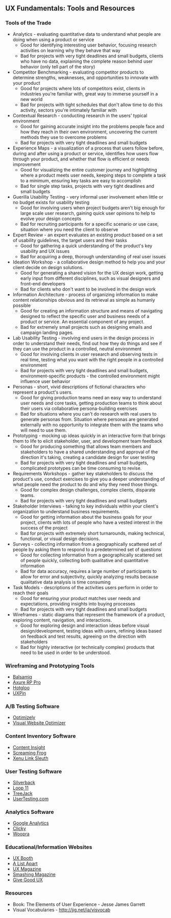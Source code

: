 UX Fundamentals: Tools and Resources
---

### Tools of the Trade
- Analytics - evaluating quantitative data to understand what people are doing when using a product or service
  - Good for identifying interesting user behavior, focusing research activities on learning why they behave that way
  - Bad for projects with very tight deadlines and small budgets, clients who have no data, explaining the complete reason behind user behavior (only tell part of the story)
- Competitor Benchmarking - evaluating competitor products to determine strengths, weaknesses, and opportunities to innovate with your product
  - Good for projects where lots of competitors exist, clients in industries you're familiar with, great way to immerse yourself in a new world
  - Bad for projects with tight schedules that don't allow time to do this activity, sectors you're intimately familiar with
- Contextual Research - conducting research in the users' typical environment
  - Good for gaining accurate insight into the problems people face and how they reach in their own environment, uncovering the current methods they use to overcome problems
  - Bad for projects with very tight deadlines and small budgets
- Experience Maps - a visualization of a process that users follow before, during and after using a product or service, identifies how users flow through your product, and whether that flow is efficient or needs improvement
  - Good for visualizing the entire customer journey and highlighting where a product meets user needs, keeping steps to complete a task to a minimum, ensuring key tasks are easy to accomplish
  - Bad for single step tasks, projects with very tight deadlines and small budgets
- Guerilla Usability Testing - very informal user involvement when little or no budget exists for usability testing
  - Good for involving users when project budgets aren't big enough for large scale user research, gaining quick user opinions to help to evolve your design concepts
  - Bad for recruiting participants for a specific scenario or use case, situation where you need the client to observe
- Expert Review - an expert evaluates an existing product based on a set of usability guidelines, the target users and their tasks
  - Good for gathering a quick understanding of the product's key usability and UX issues
  - Bad for acquiring a deep, thorough understanding of real user issues
- Ideation Workshop - a collaborative design method to help you and your client decide on design solutions.
  - Good for generating a shared vision for the UX design work, getting early input from different disciplines, such as visual designers and front-end developers
  - Bad for clients who don't want to be involved in the design work
- Information Architecture - process of organizing information to make content relationships obvious and its retrieval as simple as humanly possible
  - Good for creating an information structure and means of navigating designed to reflect the specific user and business needs of a product or service.  An essential component of any project.
  - Bad for extremely small projects such as designing emails and campaign landing pages.
- Lab Usability Testing - involving end users in the design process in order to understand their needs, find out how they do things and see if they can use the product in a controlled, neutral environment
  - Good for involving clients in user research and observing tests in real time, testing what you want with the right people in a controlled environment
  - Bad for projects with very tight deadlines and small budgets, environment-specific products - the controlled environment might influence user behavior
- Personas - short, vivid descriptions of fictional characters who represent a product's users.
  - Good for giving production teams need an easy way to understand user needs and core tasks, getting production teams to think about their users via collaborative persona-building exercises
  - Bad for situations where you can't do research with real users to generate personas from.  Situation where personas are generated externally with no opportunity to integrate them with the teams who will need to use them.
- Prototyping - mocking up ideas quickly in an interactive form that brings them to life to elicit stakeholder, user, and development team feedback
  - Good for producing something that allows team members and stakeholders to have a shared understanding and approval of the direction it's taking, creating a candidate design for user testing
  - Bad for projects with very tight deadlines and small budgets, complicated prototypes can be time consuming to revise.
- Requirements Workshops - gather key stakeholders to discuss the product's use, conduct exercises to give you a deeper understanding of what people need the product to do and why they need those things.
  - Good for complex design challenges, complex clients, disparate teams.
  - Bad for projects with very tight deadlines and small budgets
- Stakeholder Interviews - talking to key individuals within your client's organization to understand business requirements.
  - Good for getting information about the business goals for your project, clients with lots of people who have a vested interest in the success of the project
  - Bad for projects with extremely short turnarounds, making technical, functional, or visual design decisions.
- Surveys - collecting information from a geographically scattered set of people by asking them to respond to a predetermined set of questions
  - Good for collecting information from a geographically scattered set of people quickly, collecting both qualitative and quantitative information
  - Bad for data accuracy, requires a large number of participants to allow for error and subjectivity, quickly analyzing results because qualitative data analysis is time consuming
- Task Models - descriptions of the activities users perform in order to reach their goals
  - Good for ensuring your product matches user needs and expectations, providing insights into buying processes
  - Bad for projects with very tight deadlines and small budgets
- Wireframes - static diagrams that represent the framework of a product, exploring content, navigation, and interactions.
  - Good for exploring design and interaction ideas before visual design/development, testing ideas with users, refining ideas based on feedback and test results, agreeing on the direction with stakeholders
  - Bad for highly interactive (or technically complex) products that need to be used in order to be understood.


### Wireframing and Prototyping Tools
- [Balsamiq](https://balsamiq.com/)
- [Axure RP Pro](https://www.axure.com/)
- [Hotgloo](https://www.hotgloo.com/)
- [UXPin](https://www.uxpin.com/)

### A/B Testing Software
- [Optimizely](https://www.optimizely.com/)
- [Visual Website Optimizer](https://vwo.com/)

### Content Inventory Software
- [Content Insight](https://content-insight.com)
- [Screaming Frog](https://screamingfrog.co.uk/seo-spider)
- [Xenu Link Sleuth](http://home.snafu.de/tilman/xenulink.html)

### User Testing Software
- [Silverback](https://www.silverbackapp.com)
- [Loop 11](https://www.loop11.com)
- [TreeJack](https://www.optimalworkshop.com/treejack)
- [UserTesting.com](https://www.usertesting.com)

### Analytics Software
- [Google Analytics](https://www.google.com/analytics)
- [Clicky](https://www.clicky.com)
- [Woopra](https://www.woopra.com)

### Educational/Information Websites
- [UX Booth](https://www.uxbooth.com)
- [A List Apart](https://www.alistapart.com)
- [UX Magazine](http://uxmag.com/)
- [Smashing Magazine](https://www.smashingmagazine.com)
- [Give Good UX](http://www.givegoodux.com/)

### Resources
- Book: The Elements of User Experience - Jesse James Garrett
- Visual Vocabularies - http://jjg.net/ia/visvocab
